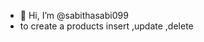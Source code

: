 - 👋 Hi, I’m @sabithasabi099
- to create a products 
insert ,update ,delete 

<!---
sabithasabi099/sabithasabi099 is a ✨ special ✨ repository because its `README.md` (this file) appears on your GitHub profile.
You can click the Preview link to take a look at your changes.
--->
